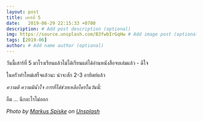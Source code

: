 ```yaml
---
layout: post
title: เสาร์ที่ 5
date:   2019-06-29 22:15:33 +0700
description: # Add post description (optional)
img: https://source.unsplash.com/B3fwbIrGqHw # Add image post (optional)
tags: [2019-06]
author: # Add name author (optional)
---
```

วันนี้เสาร์ที่ 5 มาโรงเรียนแล้วไม่ได้เรียนแต่ได้อ่านหนังสือจบเล่มแล้ว - ดีใจ

ในครัวทำใหม่เสร็จแล้วนะ น่าจะสัก 2-3 อาทิตย์แล้ว

<i class="fa fa-child" style="color:plum"></i>

*ความดี ความมีน้ำใจ การที่ได้ช่วยเหลือใครในวันนี้*:

อืม ... นึกอะไรไม่ออก

*Photo by [Markus Spiske](https://unsplash.com/@markusspiske) on [Unsplash](https://unsplash.com)*
